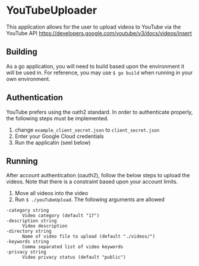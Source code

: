 # YouTubeUploader
This application allows for the user to upload videos to YouTube via the YouTube API <https://developers.google.com/youtube/v3/docs/videos/insert>

## Building
As a go application, you will need to build based upon the environment it will be used in. For reference, you may use `$ go build` when running in your own environment.

## Authentication
YouTube prefers using the oath2 standard. In order to authenticate properly, the following steps must be implemented.

1. change `example_client_secret.json` to `client_secret.json`
2. Enter your Google Cloud credentials
3. Run the applicatin (seel below)

## Running
After account authentication (oauth2), follow the below steps to upload the videos. Note that there is a constraint based upon your account limits.
1. Move all videos into the video 
2. Run `$ ./youTubeUpload`. The following arguments are allowed
```
-category string
      Video category (default "17")
-description string
      Video description
-directory string
      Name of video file to upload (default "./videos/")
-keywords string
      Comma separated list of video keywords
-privacy string
      Video privacy status (default "public")
```
